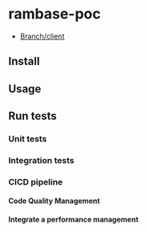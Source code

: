 # rambase-poc

- [Branch/client]()

## Install

## Usage

## Run tests

### Unit tests

### Integration tests

### CICD pipeline

#### Code Quality Management

#### Integrate a performance management


